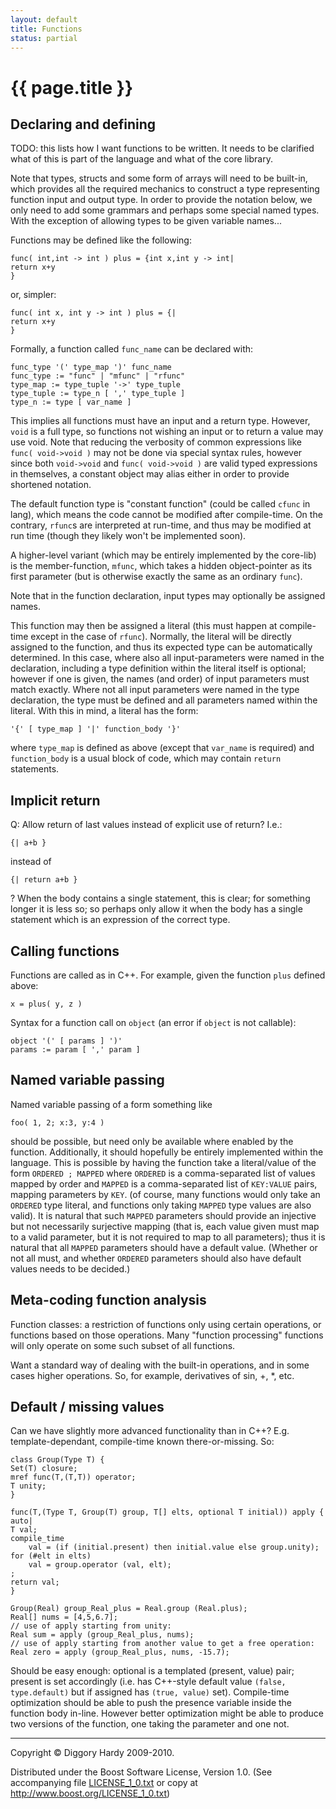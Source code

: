 ```yaml
---
layout: default
title: Functions
status: partial
---
```

{{ page.title }}
================

Declaring and defining
-----------------------------------

TODO: this lists how I want functions to be written. It needs to be clarified what of this is part
of the language and what of the core library.

Note that types, structs and some form of arrays will need to be built-in, which provides all the
required mechanics to construct a type representing function input and output type. In order to
provide the notation below, we only need to add some grammars and perhaps some special named types.
With the exception of allowing types to be given variable names...

Functions may be defined like the following:

    func( int,int -> int ) plus = {int x,int y -> int|
	return x+y
    }

or, simpler:

    func( int x, int y -> int ) plus = {|
	return x+y
    }

Formally, a function called `func_name` can be declared with:

    func_type '(' type_map ')' func_name
    func_type := "func" | "mfunc" | "rfunc"
    type_map := type_tuple '->' type_tuple
    type_tuple := type_n [ ',' type_tuple ]
    type_n := type [ var_name ]

This implies all functions must have an input and a return type. However, `void` is a full type, so
functions not wishing an input or to return a value may use void. Note that reducing the verbosity
of common expressions like `func( void->void )` may not be done via special syntax rules, however
since both `void->void` and `func( void->void )` are valid typed expressions in themselves, a
constant object may alias either in order to provide shortened notation.

The default function type is "constant function" (could be called `cfunc` in lang), which means the
code cannot be modified after compile-time. On the contrary, `rfunc`s are interpreted at run-time,
and thus may be modified at run time (though they likely won't be implemented soon).

A higher-level variant (which may be entirely implemented by the core-lib) is the member-function,
`mfunc`, which takes a hidden object-pointer as its first parameter (but is otherwise exactly the
same as an ordinary `func`).

Note that in the function declaration, input types may optionally be assigned names.

This function may then be assigned a literal (this must happen at compile-time except in the case of
`rfunc`). Normally, the literal will be directly assigned to the function, and thus its expected
type can be automatically determined. In this case, where also all input-parameters were named in
the declaration, including a type definition within the literal itself is optional; however if one
is given, the names (and order) of input parameters must match exactly. Where not all input
parameters were named in the type declaration, the type must be defined and all parameters named
within the literal. With this in mind, a literal has the form:

    '{' [ type_map ] '|' function_body '}'

where `type_map` is defined as above (except that `var_name` is required) and `function_body` is a
usual block of code, which may contain `return` statements.


Implicit return
--------------------

Q: Allow return of last values instead of explicit use of return? I.e.:

    {| a+b }

instead of

    {| return a+b }

? When the body contains a single statement, this is clear; for something longer it is less so; so
perhaps only allow it when the body has a single statement which is an expression of the correct
type.


Calling functions
--------------------------

Functions are called as in C++. For example, given the function `plus` defined above:

    x = plus( y, z )

Syntax for a function call on `object` (an error if `object` is not callable):

    object '(' [ params ] ')'
    params := param [ ',' param ]


Named variable passing
--------------------------------

Named variable passing of a form something like

    foo( 1, 2; x:3, y:4 )

should be possible, but need only be available where enabled by the function. Additionally,
it should hopefully be entirely implemented within the language. This is possible by having the
function take a literal/value of the form `ORDERED ; MAPPED` where `ORDERED` is a comma-separated
list of values mapped by order and `MAPPED` is a comma-separated list of `KEY:VALUE` pairs, mapping
parameters by `KEY`. (of course, many functions would only take an `ORDERED` type literal, and
functions only taking `MAPPED` type values are also valid). It is natural that such `MAPPED`
parameters should provide an injective but not necessarily surjective mapping (that is, each value
given must map to a valid parameter, but it is not required to map to all parameters); thus it is
natural that all `MAPPED` parameters should have a default value. (Whether or not all must, and
whether `ORDERED` parameters should also have default values needs to be decided.)


Meta-coding function analysis
--------------------------------------
Function classes: a restriction of functions only using certain operations, or functions based on
those operations. Many "function processing" functions will only operate on some such subset of all functions.

Want a standard way of dealing with the built-in operations, and in some cases higher operations. So, for example, derivatives of sin, +, *, etc.


Default / missing values
-----------------------------------
Can we have slightly more advanced functionality than in C++? E.g. template-dependant, compile-time
known there-or-missing. So:

    class Group(Type T) {
	Set(T) closure;
	mref func(T,(T,T)) operator;
	T unity;
    }
    
    func(T,(Type T, Group(T) group, T[] elts, optional T initial)) apply { auto|
	T val;
	compile_time
	    val = (if (initial.present) then initial.value else group.unity);
	for (#elt in elts)
	    val = group.operator (val, elt);
	;
	return val;
    }
    
    Group(Real) group_Real_plus = Real.group (Real.plus);
    Real[] nums = [4,5,6.7];
    // use of apply starting from unity:
    Real sum = apply (group_Real_plus, nums);
    // use of apply starting from another value to get a free operation:
    Real zero = apply (group_Real_plus, nums, -15.7);

Should be easy enough: optional is a templated (present, value) pair; present is set accordingly
(i.e. has C++-style default value `(false, type.default)` but if assigned has `(true, value)` set).
Compile-time optimization should be able to push the presence variable inside the function body
in-line. However better optimization might be able to produce two versions of the function, one
taking the parameter and one not.

---

Copyright © Diggory Hardy 2009-2010.

Distributed under the Boost Software License, Version 1.0.
(See accompanying file [LICENSE_1_0.txt]({{site.root}}/LICENSE_1_0.txt) or copy at <http://www.boost.org/LICENSE_1_0.txt>)